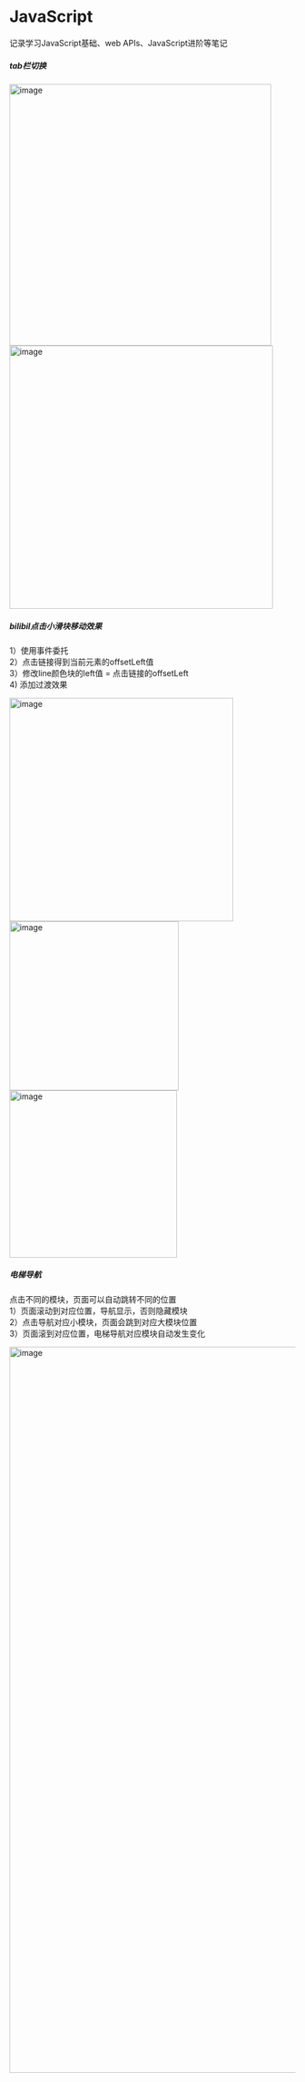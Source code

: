 # JavaScript
记录学习JavaScript基础、web APIs、JavaScript进阶等笔记


<h5>tab栏切换</h5>
<img width="461" alt="image" src="https://user-images.githubusercontent.com/67896996/232319795-843f4ea7-8471-4a5a-9b2d-9499446bb312.png">
<img width="464" alt="image" src="https://user-images.githubusercontent.com/67896996/232319835-1aced86e-843f-4203-9416-e4e7b4ef9381.png">

<h5>bilibil点击小滑块移动效果</h5>
<p>
1）使用事件委托<br>
2）点击链接得到当前元素的offsetLeft值<br>
3）修改line颜色块的left值 = 点击链接的offsetLeft<br>
4) 添加过渡效果<br>
</p>
<img width="394" alt="image" src="https://user-images.githubusercontent.com/67896996/232320037-4795b13e-ec01-4aed-b052-880bdef7b025.png">
<img width="298" alt="image" src="https://user-images.githubusercontent.com/67896996/232319885-7376f814-ff50-4ba9-88a7-4f55e5c1435d.png">
<img width="295" alt="image" src="https://user-images.githubusercontent.com/67896996/232319891-fb7eb21e-4cbf-43d3-9ec8-1b0c06994173.png">

<h5>电梯导航</h5>
<p>
点击不同的模块，页面可以自动跳转不同的位置<br>
1）页面滚动到对应位置，导航显示，否则隐藏模块<br>
2）点击导航对应小模块，页面会跳到对应大模块位置<br>
3）页面滚到对应位置，电梯导航对应模块自动发生变化<br>
</p>
<img width="1280" alt="image" src="https://user-images.githubusercontent.com/67896996/232320552-dcec017c-f7e6-452d-90b7-7f8e20e80f08.png">
